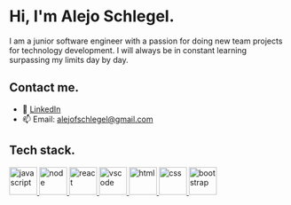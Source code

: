 <!--  **alejoschlegel/alejoschlegel** is a ✨ _special_ ✨ repository because its `README.md` (this file) appears on your GitHub profile. --> 
<!--  search gifs in: https://giphy.com/stickers  --> 

# Hi, I'm Alejo Schlegel.

I am a junior software engineer with a passion for doing new team projects for technology development. I will always be in constant learning surpassing my limits day by day.

## Contact me.
- 👤 [LinkedIn](https://www.linkedin.com/in/alejoschlegel/)
- 📫 Email: alejofschlegel@gmail.com

## Tech stack.

<p>  
<a href="https://www.javascript.com">
<img src="https://media3.giphy.com/media/ln7z2eWriiQAllfVcn/giphy.gif?cid=790b761171f7ddb90806c21599ae252f81e21d6c9cfff5b5&rid=giphy.gif&ct=s" alt="javascript" width="50"/>
</a>
  
<a href="https://nodejs.org">
<img src="https://media1.giphy.com/media/kdFc8fubgS31b8DsVu/giphy.gif?cid=790b7611074cc8585ef73f60d5d1609d0caef7eca0318fae&rid=giphy.gif&ct=s" alt="node" width="50"/>
</a>
  
<a href="https://es.reactjs.org/">
<img src="https://media3.giphy.com/media/eNAsjO55tPbgaor7ma/giphy.gif?cid=790b7611a808449c7824e3dc41976ffc0a134eca448a63c6&rid=giphy.gif&ct=s" alt="react" width="50"/>
</a>
  
<a href="https://code.visualstudio.com/">
<img src="https://media1.giphy.com/media/IdyAQJVN2kVPNUrojM/giphy.gif?cid=790b7611d4162ad0cacfa991007b693f9f09f114f9818bce&rid=giphy.gif&ct=s" alt="vscode" width="50"/>
</a>
  
<a href="https://developer.mozilla.org/es/docs/Web/HTML">
<img src="https://media2.giphy.com/media/XAxylRMCdpbEWUAvr8/giphy.gif?cid=790b76113890244aacdf9fe4eca73365539110a2690178fc&rid=giphy.gif&ct=s" alt="html" width="50"/>
</a>
  
<a href="https://developer.mozilla.org/en-US/docs/Web/CSS">
<img src="https://media3.giphy.com/media/fsEaZldNC8A1PJ3mwp/giphy.gif?cid=790b76111b2c4e65e93c6a37a7c2227ab20e3f23a8951ae1&rid=giphy.gif&ct=s" alt="css" width="50"/>
</a>
  
<a href="https://getbootstrap.com/">
<img src="https://media4.giphy.com/media/Sr8xDpMwVKOHUWDVRD/giphy.gif?cid=790b76118277b678a434d5ca4f0d17ce4e745904a86437bd&rid=giphy.gif&ct=s" alt="bootstrap" width="50"/>
</a>
<p>
